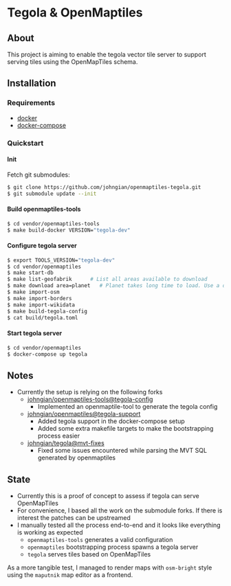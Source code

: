 # Tegola & OpenMaptiles

## About

This project is aiming to enable the tegola vector tile server to support
serving tiles using the OpenMapTiles schema.

## Installation

### Requirements

- [docker]
- [docker-compose]

### Quickstart

#### Init

Fetch git submodules:

```bash
$ git clone https://github.com/johngian/openmaptiles-tegola.git
$ git submodule update --init
```

#### Build openmaptiles-tools

```bash
$ cd vendor/openmaptiles-tools
$ make build-docker VERSION="tegola-dev"
```

#### Configure tegola server

```bash
$ export TOOLS_VERSION="tegola-dev"
$ cd vendor/openmaptiles
$ make start-db
$ make list-geofabrik      # List all areas available to download
$ make download area=planet   # Planet takes long time to load. Use a different area for dev purposes
$ make import-osm
$ make import-borders
$ make import-wikidata
$ make build-tegola-config
$ cat build/tegola.toml
```

#### Start tegola server

```bash
$ cd vendor/openmaptiles
$ docker-compose up tegola
```

## Notes

- Currently the setup is relying on the following forks
  - [johngian/openmaptiles-tools@tegola-config](https://github.com/johngian/openmaptiles-tools/tree/tegola-config)
    - Implemented an openmaptile-tool to generate the tegola config
  - [johngian/openmaptiles@tegola-support](https://github.com/johngian/openmaptiles/tree/tegola-support)
    - Added tegola support in the docker-compose setup
    - Added some extra makefile targets to make the bootstrapping process easier
  - [johngian/tegola@mvt-fixes](https://github.com/johngian/tegola/tree/mvt-fixes)
    - Fixed some issues encountered while parsing the MVT SQL generated by openmaptiles

## State

- Currently this is a proof of concept to assess if tegola can serve OpenMapTiles
- For convenience, I based all the work on the submodule forks. If there is interest the patches can be upstreamed
- I manually tested all the process end-to-end and it looks like everything is working as expected
  - `openmaptiles-tools` generates a valid configuration
  - `openmaptiles` bootstrapping process spawns a tegola server
  - `tegola` serves tiles based on OpenMapTiles

As a more tangible test, I managed to render maps with `osm-bright` style using the `maputnik` map editor as a frontend.

[docker]: https://www.docker.com/ 'docker'
[docker-compose]: https://docs.docker.com/compose/install/ 'docker-compose'
